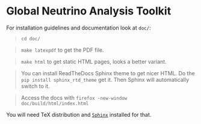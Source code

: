 # Global Neutrino Analysis Toolkit

For installation guidelines and documentation look at `doc/`: 
> `cd doc/`

> `make latexpdf` to get the PDF file.

> `make html` to get static HTML pages, looks a better variant.

> You can install ReadTheDocs Sphinx theme to get nicer HTML. Do the `pip install sphinx_rtd_theme` get it. Then Sphinx will automatically switch to it.

> Access the docs with `firefox -new-window doc/build/html/index.html`

You will need TeX distribution and [`Sphinx`](http://www.sphinx-doc.org/en/stable/) installed for that.

